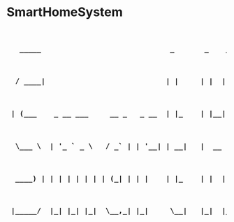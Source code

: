# SmartHomeSystem

<center>
<pre>

<h3><b>   _____                              _       _    _                                 _____                 _                       </b></h3>
<h3><b>  / ____|                            | |     | |  | |                               / ____|               | |                      </b></h3>
<h3><b> | (___    _ __ ___     __ _   _ __  | |_    | |__| |   ___    _ __ ___     ___    | (___    _   _   ___  | |_    ___   _ __ ___   </b></h3>
<h3><b>  \___ \  | '_ ` _ \   / _` | | '__| | __|   |  __  |  / _ \  | '_ ` _ \   / _ \    \___ \  | | | | / __| | __|  / _ \ | '_ ` _ \  </b></h3>
<h3><b>  ____) | | | | | | | | (_| | | |    | |_    | |  | | | (_) | | | | | | | |  __/    ____) | | |_| | \__ \ | |_  |  __/ | | | | | | </b></h3>
<h3><b> |_____/  |_| |_| |_|  \__,_| |_|     \__|   |_|  |_|  \___/  |_| |_| |_|  \___|   |_____/   \__, | |___/  \__|  \___| |_| |_| |_| </b></h3>
<h3><b>                                                                                              __/ |                                </b></h3>
<h3><b>                                                                                             |___/                                 </b></h3>

</pre>
</center>

